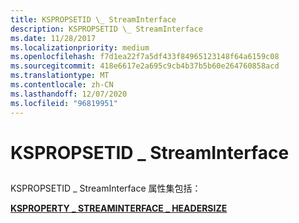 ```yaml
---
title: KSPROPSETID \_ StreamInterface
description: KSPROPSETID \_ StreamInterface
ms.date: 11/28/2017
ms.localizationpriority: medium
ms.openlocfilehash: f7d1ea22f7a5df433f84965123148f64a6159c08
ms.sourcegitcommit: 418e6617e2a695c9cb4b37b5b60e264760858acd
ms.translationtype: MT
ms.contentlocale: zh-CN
ms.lasthandoff: 12/07/2020
ms.locfileid: "96819951"
---
```

# <a name="kspropsetid_streaminterface"></a>KSPROPSETID \_ StreamInterface


## <span id="ddk_kspropsetid_streaminterface_ks"></span><span id="DDK_KSPROPSETID_STREAMINTERFACE_KS"></span>


KSPROPSETID \_ StreamInterface 属性集包括：

[**KSPROPERTY \_ STREAMINTERFACE \_ HEADERSIZE**](ksproperty-streaminterface-headersize.md)

 

 





